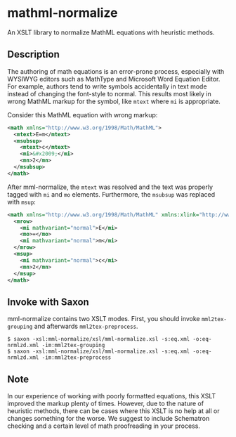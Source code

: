 # mathml-normalize

An XSLT library to normalize MathML equations with heuristic methods.

## Description

The authoring of math equations is an error-prone process, especially with WYSIWYG editors such as MathType and Microsoft Word Equation Editor. For example, authors tend to write symbols accidentally in text mode instead of changing the font-style to normal. This results most likely in wrong MathML markup for the symbol, like `mtext` where `mi` is appropriate.

Consider this MathML equation with wrong markup:

```xml
<math xmlns="http://www.w3.org/1998/Math/MathML">
  <mtext>E=m</mtext>
  <msubsup>
    <mtext>c</mtext>
    <mi>&#x2009;</mi>
    <mn>2</mn>
  </msubsup>
</math>
```

After mml-normalize, the `mtext` was resolved and the text was properly tagged with `mi` and `mo` elements. Furthermore, the `msubsup` was replaced with `msup`:

```xml
<math xmlns="http://www.w3.org/1998/Math/MathML" xmlns:xlink="http://www.w3.org/1999/xlink">
  <mrow>
    <mi mathvariant="normal">E</mi>
    <mo>=</mo>
    <mi mathvariant="normal">m</mi>
  </mrow>
  <msup>
    <mi mathvariant="normal">c</mi>
    <mn>2</mn>
  </msup>
</math>
```

## Invoke with Saxon

mml-normalize contains two XSLT modes. First, you should invoke `mml2tex-grouping` and afterwards `mml2tex-preprocess`.

```
$ saxon -xsl:mml-normalize/xsl/mml-normalize.xsl -s:eq.xml -o:eq-nrmlzd.xml -im:mml2tex-grouping
$ saxon -xsl:mml-normalize/xsl/mml-normalize.xsl -s:eq.xml -o:eq-nrmlzd.xml -im:mml2tex-preprocess

```
## Note

In our experience of working with poorly formatted equations, this XSLT improved the markup plenty of times. However, due to the nature of heuristic methods, there can be cases where this XSLT is no help at all or changes something for the worse. We suggest to include Schematron checking and a certain level of math proofreading in your process.
